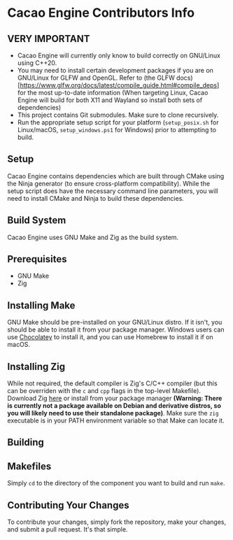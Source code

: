 # Cacao Engine Contributors Info

## VERY IMPORTANT
* Cacao Engine will currently only know to build correctly on GNU/Linux using C++20.
* You may need to install certain development packages if you are on GNU/Linux for GLFW and OpenGL. Refer to (the GLFW docs)[https://www.glfw.org/docs/latest/compile_guide.html#compile_deps] for the most up-to-date information (When targeting Linux, Cacao Engine will build for both X11 and Wayland so install both sets of dependencies)
* This project contains Git submodules. Make sure to clone recursively.
* Run the appropriate setup script for your platform (`setup_posix.sh` for Linux/macOS, `setup_windows.ps1` for Windows) prior to attempting to build.

## Setup
Cacao Engine contains dependencies which are built through CMake using the Ninja generator (to ensure cross-platform compatibility). While the setup script does have the necessary command line parameters, you will need to install CMake and Ninja to build these dependencies.

## Build System
Cacao Engine uses GNU Make and Zig as the build system.

## Prerequisites
* GNU Make
* Zig

## Installing Make
GNU Make should be pre-installed on your GNU/Linux distro. If it isn't, you should be able to install it from your package manager. Windows users can use [Chocolatey](https://chocolatey.org/) to install it, and you can use Homebrew to install it if on macOS.

## Installing Zig
While not required, the default compiler is Zig's C/C++ compiler (but this can be overriden with the `c` and `cpp` flags in the top-level Makefile). Download Zig [here](https://ziglang.org/download/) or install from your package manager **(Warning: There is currently not a package available on Debian and derivative distros, so you will likely need to use their standalone package)**. Make sure the `zig` executable is in your PATH environment variable so that Make can locate it.

## Building


## Makefiles
Simply `cd` to the directory of the component you want to build and run `make`.

## Contributing Your Changes
To contribute your changes, simply fork the repository, make your changes, and submit a pull request. It's that simple.
